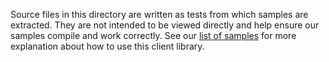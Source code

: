 Source files in this directory are written as tests from which samples are extracted.
They are not intended to be viewed directly and help ensure our samples compile and work correctly.
See our [list of samples](https://github.com/Azure/azure-sdk-for-net/tree/main/sdk/planetarycomputer/Azure.Analytics.PlanetaryComputer/samples) for more explanation about how to use this client library.
